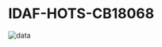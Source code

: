 # IDAF-HOTS-CB18068
![data](https://user-images.githubusercontent.com/76787324/145369147-5c6bcb1a-10e9-4ac1-8cad-28e723e10743.PNG)
